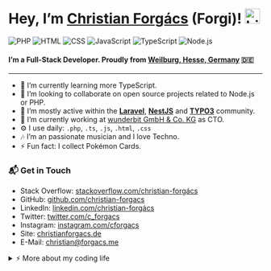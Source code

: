 # Hey, I’m [Christian Forgács][site] (Forgi)! <img src="https://user-images.githubusercontent.com/1303154/88677602-1635ba80-d120-11ea-84d8-d263ba5fc3c0.gif" width="30px" alt="hi">

![PHP](https://img.shields.io/badge/PHP-Expert-purple)
![HTML](https://img.shields.io/badge/HTML-Expert-orange)
![CSS](https://img.shields.io/badge/CSS-Expert-lightblue)
![JavaScript](https://img.shields.io/badge/JavaScript-Expert-yellow)
![TypeScript](https://img.shields.io/badge/TypeScript-Expert-blue)
![Node.js](https://img.shields.io/badge/Node-Intermediate-green)

#### I’m a Full-Stack Developer. Proudly from [Weilburg, Hesse, Germany][weilburg] 🇩🇪

<hr>

- 🌱 I’m currently learning more TypeScript.
- 👯 I’m looking to collaborate on open source projects related to Node.js or PHP.
- 💬 I’m mostly active within the **[Laravel][laravel]**, **[NestJS][nestjs]** and **[TYPO3][typo3]** community.
- 🔭 I’m currently working at [wunderbit GmbH & Co. KG][wunderbit] as CTO.
- ⚙️ I use daily: `.php`, `.ts`, `.js`, `.html`, `.css`
- 🎶 I’m an passionate musician and I love Techno.
- ⚡ Fun fact: I collect Pokémon Cards.

### 📬 Get in Touch

- Stack Overflow: [stackoverflow.com/christian-forgács][stackoverflow]
- GitHub: [github.com/christian-forgacs][github]
- LinkedIn: [linkedin.com/christian-forgács][linkedin]
- Twitter: [twitter.com/c_forgacs][twitter]
- Instagram: [instagram.com/cforgacs][instagram]
- Site: [christianforgacs.de][site]
- E-Mail: [christian@forgacs.me](mailto:christian@forgacs.me)

<details>
<summary>⚡️ More about my coding life</summary>
<br />

<!-- ![Top Langs](https://github-readme-stats.vercel.app/api/top-langs/?username=christian-forgacs&theme=dark) -->

![Christian’s github stats](https://github-readme-stats.vercel.app/api?username=christian-forgacs&count_private=true&show_icons=true&theme=dark)

</details>

[weilburg]: https://goo.gl/maps/SyezFUTZLG3Kx32A6
[wunderbit]: https://www.wunderbit.de
[stackoverflow]: https://stackoverflow.com/users/17786194/christian-forg%c3%a1cs
[github]: https://github.com/christian-forgacs
[linkedin]: https://www.linkedin.com/in/christian-forg%C3%A1cs-329381aa
[twitter]: https://twitter.com/c_forgacs
[instagram]: https://www.instagram.com/cforgacs
[site]: https://www.christianforgacs.de
[laravel]: https://laravel.com/
[typo3]: https://typo3.org/
[nestjs]: https://nestjs.com/
